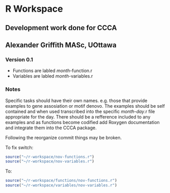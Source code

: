 # R Workspace

## Development work done for CCCA

## Alexander Griffith MASc, UOttawa

### Version 0.1

* Functions are labled *month*-function.r
* Variables are labled *month*-variables.r

### Notes
Specific tasks should have their own names. e.g. those that provide examples to gene assosiation or motif denovo. The examples should be self contained and when used transcribed into the specific *month*-*day*.r file appropriate for the day. There should be a refference included to any examples and as functions become codified add Roxygen documentation and integrate them into the CCCA package.


Following the reorganize commit things may be broken.

To fix switch:

```R
source("~/r-workspace/nov-functions.r")
source("~/r-workspace/nov-variables.r")
```

To:

```R
source("~/r-workspace/functions/nov-functions.r")
source("~/r-workspace/variables/nov-variables.r")
```
